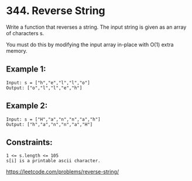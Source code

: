 # 344. Reverse String

Write a function that reverses a string. The input string is given as an array of characters s.

You must do this by modifying the input array in-place with O(1) extra memory.

## Example 1:

    Input: s = ["h","e","l","l","o"]
    Output: ["o","l","l","e","h"]

## Example 2:

    Input: s = ["H","a","n","n","a","h"]
    Output: ["h","a","n","n","a","H"]

## Constraints:

    1 <= s.length <= 105
    s[i] is a printable ascii character.

https://leetcode.com/problems/reverse-string/
